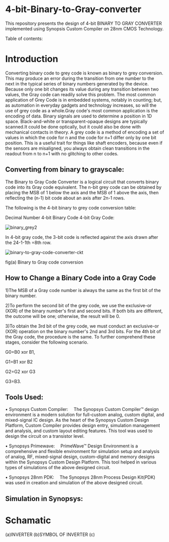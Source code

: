 # 4-bit-Binary-to-Gray-converter
This repository presents the design of 4-bit BINARY TO GRAY CONVERTER implemented using Synopsis Custom Compiler on 28nm CMOS Technology.

Table of contents:






# Introduction
Converting binary code to grey code is known as binary to grey conversion. This may produce an error during the transition from one number to the next in the typical series of binary numbers generated by the device. Because only one bit changes its value during any transition between two values, the Gray code can readily solve this problem. The most common application of Grey Code is in embedded systems, notably in counting; but, as automation in everyday gadgets and technology increases, so will the use of grey code as a whole.Gray code's most common application is the encoding of data. Binary signals are used to determine a position in 1D space. Black-and-white or transparent-opaque designs are typically scanned.It could be done optically, but it could also be done with mechanical contacts in theory. A grey code is a method of encoding a set of values in which the code for n and the code for n+1 differ only by one bit position. This is a useful trait for things like shaft encoders, because even if the sensors are misaligned, you always obtain clean transitions in the readout from n to n+1 with no glitching to other codes.


## Converting from binary to grayscale:


The Binary to Gray Code Converter is a logical circuit that converts binary code into its Gray code equivalent. The n-bit grey code can be obtained by placing the MSB of 1 below the axis and the MSB of 1 above the axis, then reflecting the (n-1) bit code about an axis after 2n-1 rows.

The following is the 4-bit binary to grey code conversion table:

Decimal Number	4-bit Binary Code	4-bit Gray Code:

![binary_grey2](https://user-images.githubusercontent.com/100235259/155311681-38be9f41-85b3-4843-af50-96da6f6f1473.jpg)



In 4-bit gray code, the 3-bit code is reflected against the axis drawn after the 24-1-1th =8th row.

![binary-to-gray-code-converter-ckt](https://user-images.githubusercontent.com/100235259/155311927-7f023274-42e0-43ac-98ad-895c4b28f373.png)

fig(a) Binary to Gray code conversion


## How to Change a Binary Code into a Gray Code


1)The MSB of a Gray code number is always the same as the first bit of the binary number.


2)To perform the second bit of the grey code, we use the exclusive-or (XOR) of the binary number's first and second bits. If both bits are different, the outcome will be one; otherwise, the result will be 0.


3)To obtain the 3rd bit of the grey code, we must conduct an exclusive-or (XOR) operation on the binary number's 2nd and 3rd bits. For the 4th bit of the Gray code, the procedure is the same. To further comprehend these stages, consider the following scenario.




G0=B0 xor B1,




G1=B1 xor B2

G2=G2 xor G3

G3=B3.


## Tools Used:


• Synopsys Custom Compiler:
 The Synopsys Custom Compiler™ design environment is a modern solution for full-custom analog, custom digital, and mixed-signal IC design. As the heart of the Synopsys Custom Design Platform, Custom Compiler provides design entry, simulation management and analysis, and custom layout editing features. This tool was used to design the circuit on a transistor level.
 

• Synopsys Primewave:
 PrimeWave™ Design Environment is a comprehensive and flexible environment for simulation setup and analysis of analog, RF, mixed-signal design, custom-digital and memory designs within the Synopsys Custom Design Platform. This tool helped in various types of simulations of the above designed circuit.
 


• Synopsys 28nm PDK:
 The Synopsys 28nm Process Design Kit(PDK) was used in creation and simulation of the above designed circuit.
 

## Simulation in Synopsys:
# Schamatic
(a)INVERTER
(b)SYMBOL OF INVERTER
(c)

